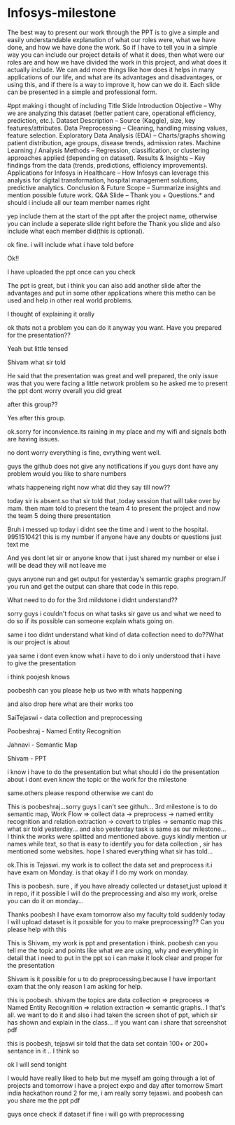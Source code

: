 # Infosys-milestone


The best way to present our work through the PPT is to give a simple and easily understandable explanation of what our roles were, what we have done, and how we have done the work. So if I have to tell you in a simple way you can include our project details of what it does, then what were our roles are and how we have divided the work in this project, and what does it actually include. We can add more things like how does it helps in many applications of our life, and what are its advantages and disadvantages, or using this, and if there is a way to improve it, how can we do it. Each slide can be presented in a simple and professional form.


#ppt making
 i thought of including
 Title Slide 
Introduction
Objective – Why we are analyzing this dataset (better patient care, operational efficiency, prediction, etc.).
Dataset Description – Source (Kaggle), size, key features/attributes.
Data Preprocessing – Cleaning, handling missing values, feature selection.
Exploratory Data Analysis (EDA) – Charts/graphs showing patient distribution, age groups, disease trends, admission rates.
Machine Learning / Analysis Methods – Regression, classification, or clustering approaches applied (depending on dataset).
Results & Insights – Key findings from the data (trends, predictions, efficiency improvements).
Applications for Infosys in Healthcare – How Infosys can leverage this analysis for digital transformation, hospital management solutions, predictive analytics.
Conclusion & Future Scope – Summarize insights and mention possible future work.
Q&A Slide – Thank you + Questions.* and should i include all our team member names right


yep include them at the start of the ppt after the project name, otherwise you can include a seperate slide right before the Thank you slide and also include what each member did(this is optional).




ok fine. i will include what i have told before

Ok!!


I have uploaded the ppt once can you check


The ppt is great, but i think you can also add another slide after the advantages and put in some other applications where this metho can be used and help in other real world problems.

I thought of explaining it orally 

ok thats not a problem you can do it anyway you want. Have you prepared for the presentation??


Yeah but little tensed

Shivam what sir told

He said that the presentation was great and well prepared, the only issue was that you were facing a little network problem so he asked me to present the ppt dont worry overall you did great 

after this group??

Yes after this group.

ok.sorry for inconvience.its raining in my place and my wifi and signals both are having issues.

no dont worry everything is fine, evrything went well.

guys the github does not give any notifications if you guys dont have any problem would you like to share numbers

whats happeneing right now what did they say till now??

today sir is absent.so that sir told that ,today session that will take over by mam. then mam told to present the team 4 to present the project and now the team 5 doing there presentation

Bruh i messed up today i didnt see the time and i went to the hospital. 9951510421 this is my number if anyone have any doubts or questions just text me

And yes dont let sir or anyone know that i just shared my number or else i will be dead they will not leave me 

guys anyone run and get output for yesterday's semantic graphs program.If you run and get the output can share that code in this repo.

What need to do for the 3rd mildstone i didnt understand??

sorry guys i couldn't focus on what tasks sir gave us and what we need to do so if its possible can someone explain whats going on.

same i too didnt understand what kind of data collection need to do??What is our project is about

yaa same i dont even know what i have to do i only understood that i have to give the presentation


i think poojesh knows


poobeshh can you please help us two with whats happening

and also drop here what are their works too 

SaiTejaswi - data collection and preprocessing

Poobeshraj - Named Entity Recognition

Jahnavi - Semantic Map

Shivam - PPT

i know i have to do the presentation but what should i do the presentation about i dont even know the topic or the work for the milestone

same.others please respond otherwise we cant do

This is poobeshraj...sorry guys I can't see githuh...
3rd milestone is to do semantic map,
Work Flow  =>  collect data -> preprocess -> named entity recognition and relation extraction -> covert to triples -> semantic map this what sir told yesterday...
and also yesterday task is same as our milestone...
I think the works were splitted and mentioned above.
guys kindly mention ur names while text, so that is easy to identify you
for data collection , sir has mentioned some websites.
hope I shared everything what sir has told...
 
ok.This is Tejaswi. my work is to collect the data set and preprocess it.i have exam on Monday. is that okay if I do my work on monday.

This is poobesh. sure , if you have already collected ur dataset,just upload it in repo, if it possible I will do the preprocessing and also my work, orelse you can do it on monday...

Thanks poobesh I have exam tomorrow also my faculty told suddenly today I will upload dataset is it possible for you to make preprocessing?? Can you please help with this

This is Shivam, my work is ppt and presentation i think. poobesh can you tell me the topic and points like what we are using, why and everything in detail that i need to put in the ppt so i can make it look clear and proper for the presentation

Shivam is it possible for u to do preprocessing.because I have important exam that the only reason I am asking for help.

this is poobesh. shivam  the topics are data collection => preprocess =>  Named Entity Recognition => relation extraction => semantic graphs.. I that's all. we want to do it and also i had taken the screen shot of ppt, which sir has shown and explain in the class... if you want can i share that screenshot pdf

this is poobesh, tejaswi sir told that the data set contain 100+ or 200+ sentance in it .. I think so


ok I will send tonight

I would have really liked to help but me myself am going through a lot of projects and tomorrow i have a project expo and day after tomorrow Smart india hackathon round 2 for me, i am really sorry tejaswi. and poobesh can you share me the ppt pdf

guys once check if dataset if fine i will go with preprocessing


